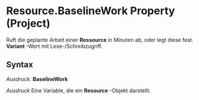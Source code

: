 
# Resource.BaselineWork Property (Project)

Ruft die geplante Arbeit einer  **Ressource** in Minuten ab, oder legt diese fest. **Variant** -Wert mit Lese-/Schreibzugriff.


## Syntax

 _Ausdruck_. **BaselineWork**

 _Ausdruck_ Eine Variable, die ein **Resource** -Objekt darstellt.

